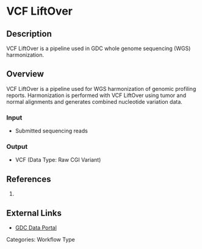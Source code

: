 # VCF LiftOver

## Description ##

VCF LiftOver is a pipeline used in GDC whole genome sequencing (WGS) harmonization.

## Overview ##

VCF LiftOver is a pipeline used for WGS harmonization of genomic profiling reports. Harmonization is performed with VCF LiftOver using tumor and normal alignments and generates combined nucleotide variation data.

### Input

* Submitted sequencing reads

### Output

* VCF (Data Type: Raw CGI Variant)

## References ##

1. []()

## External Links ##

* [GDC Data Portal](https://portal.gdc.cancer.gov)

Categories: Workflow Type